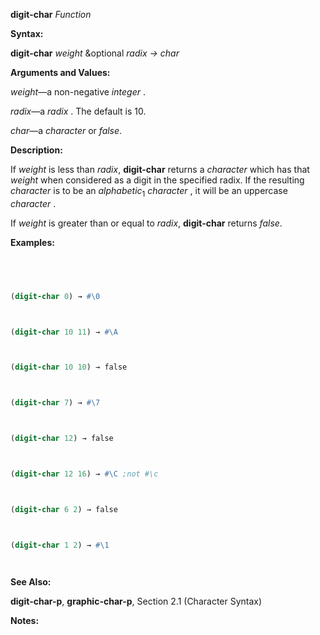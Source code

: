 **digit-char** *Function* 



**Syntax:** 



**digit-char** *weight* &amp;optional *radix → char* 



**Arguments and Values:** 



*weight*—a non-negative *integer* . 



*radix*—a *radix* . The default is 10. 



*char*—a *character* or *false*. 



**Description:** 



If *weight* is less than *radix*, **digit-char** returns a *character* which has that *weight* when considered as a digit in the specified radix. If the resulting *character* is to be an *alphabetic*<sub>1</sub> *character* , it will be an uppercase *character* . 



If *weight* is greater than or equal to *radix*, **digit-char** returns *false*. 



**Examples:**
```lisp
 



(digit-char 0) → #\0 



(digit-char 10 11) → #\A 



(digit-char 10 10) → false 



(digit-char 7) → #\7 



(digit-char 12) → false 



(digit-char 12 16) → #\C ;not #\c 



(digit-char 6 2) → false 



(digit-char 1 2) → #\1 




```
**See Also:** 



**digit-char-p**, **graphic-char-p**, Section 2.1 (Character Syntax) 



**Notes:** 



